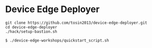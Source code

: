 # Device Edge Deployer 

```
git clone https://github.com/tosin2013/device-edge-deployer.git
cd device-edge-deployer
./hack/setup-bastion.sh
```

```
$ ./device-edge-workshops/quickstart_script.sh
```